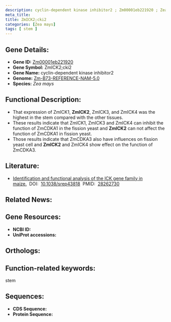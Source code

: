 ```yaml
---
description: cyclin-dependent kinase inhibitor2 ; Zm00001eb221920 ; Zea mays
meta_title:
title: ZmICK2;cki2
categories: [Zea mays]
tags: [ stem ]
---
```


## Gene Details:
- **Gene ID:**	[Zm00001eb221920]()
- **Gene Symbol:** ZmICK2;cki2
- **Gene Name:** cyclin-dependent kinase inhibitor2
- **Genome:** [Zm-B73-REFERENCE-NAM-5.0]()
- **Species:** *Zea mays*

## Functional Description:
   - That expression of ZmICK1, **ZmICK2**, ZmICK3, and ZmICK4 was the highest in the stem compared with the other tissues.
   - These results indicate that ZmICK1, ZmICK3 and ZmICK4 can inhibit the function of ZmCDKA1 in the fission yeast and **ZmICK2** can not affect the function of ZmCDKA1 in fission yeast.
   - Those results indicate that ZmCDKA3 also have influences on fission yeast cell and **ZmICK2** and ZmICK4 show effect on the function of ZmCDKA3.

## Literature:
   - [Identification and functional analysis of the ICK gene family in maize.]( https://www.nature.com/articles/srep43818)&nbsp;&nbsp;DOI:&nbsp;&nbsp;[10.1038/srep43818](https://www.nature.com/articles/srep43818)&nbsp;&nbsp;PMID:&nbsp;&nbsp;[28262730](https://pubmed.ncbi.nlm.nih.gov/28262730/)

## Related News:

## Gene Resources:
- **NCBI ID:** [](https://www.ncbi.nlm.nih.gov/gene/?term=)
- **UniProt accessions:** [](https://www.uniprot.org/uniprotkb//entry)

## Orthologs:

## Function-related keywords:
stem

## Sequences:
- **CDS Sequence:**
- **Protein Sequence:**
